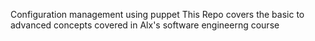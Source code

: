Configuration management using puppet
This Repo covers the basic to advanced concepts covered in Alx's software engineerng course
